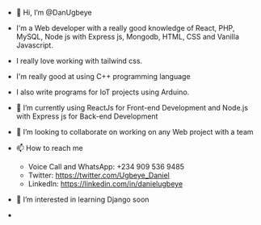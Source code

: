 - 👋 Hi, I’m @DanUgbeye
- I'm a Web developer with a really good knowledge of React, PHP, MySQL, Node js with Express js, Mongodb, HTML, CSS and Vanilla Javascript.
- I really love working with tailwind css.
- I'm really good at using C++ programming language
- I also write programs for IoT projects using Arduino.

- 🌱 I’m currently using ReactJs for Front-end Development and Node.js with Express js for Back-end Development
- 💞️ I’m looking to collaborate on working on any Web project with a team
- 📫 How to reach me 
  - Voice Call and WhatsApp: +234 909 536 9485
  - Twitter: https://twitter.com/Ugbeye_Daniel
  - LinkedIn: https://linkedin.com/in/danielugbeye
- 👀 I’m interested in learning Django soon
- 
<!---
DanUgbeye/DanUgbeye is a ✨ special ✨ repository because its `README.md` (this file) appears on your GitHub profile.
You can click the Preview link to take a look at your changes.
--->
